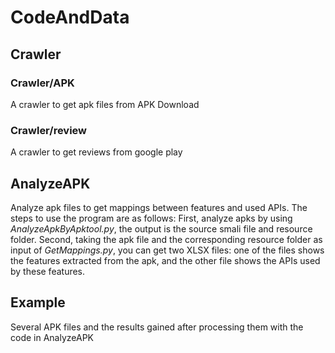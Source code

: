 # CodeAndData
## Crawler
### Crawler/APK
A crawler to get apk files from APK Download
### Crawler/review
  A crawler to get reviews from google play
<br>
## AnalyzeAPK
  Analyze apk files to get mappings between features and used APIs.
  The steps to use the program are as follows:
  First, analyze apks by using *AnalyzeApkByApktool.py*, the output is the source smali file and resource folder.
  Second, taking the apk file and the corresponding resource folder as input of *GetMappings.py*, you can get two XLSX files: one of the files shows the features extracted from the apk, and the other file shows the APIs used by these features.
<br>
## Example
Several APK files and the results gained after processing them with the code in AnalyzeAPK
